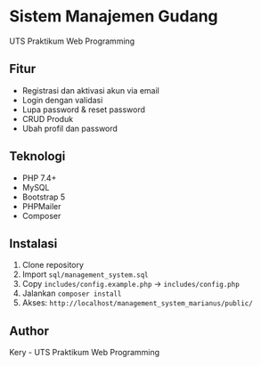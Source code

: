 # Sistem Manajemen Gudang
UTS Praktikum Web Programming

## Fitur
- Registrasi dan aktivasi akun via email
- Login dengan validasi
- Lupa password & reset password
- CRUD Produk
- Ubah profil dan password

## Teknologi
- PHP 7.4+
- MySQL
- Bootstrap 5
- PHPMailer
- Composer

## Instalasi
1. Clone repository
2. Import `sql/management_system.sql`
3. Copy `includes/config.example.php` → `includes/config.php`
4. Jalankan `composer install`
5. Akses: `http://localhost/management_system_marianus/public/`

## Author
Kery - UTS Praktikum Web Programming